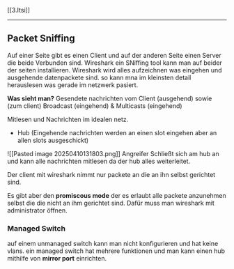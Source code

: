 [[3.Itsi]]
___
## Packet Sniffing
Auf einer Seite gibt es einen Client und auf der anderen Seite einen Server die beide Verbunden sind. Wireshark ein SNiffing tool kann man auf beider der seiten installieren. Wireshark wird alles aufzeichnen was eingehen und ausgehende datenpackete sind. so kann mna im kleinsten detail herauslesen was gerade im netzwerk pasiert.

**Was sieht man?**
Gesendete nachrichten vom Client (ausgehend) sowie (zum client)
Broadcast (eingehend) & Multicasts (eingehend)

Mitlesen und Nachrichten im idealen netz.
- Hub (Eingehende nachrichten werden an einen slot eingehen aber an allen slots ausgeschickt)

![[Pasted image 20250410131803.png]]
Angreifer Schließt sich am hub an und kann alle nachrichten mitlesen da der hub alles weiterleitet.

Der client mit wireshark nimmt nur packete an die an ihn selbst gerichtet sind.

Es gibt aber den **promiscous mode** der es erlaubt alle packete anzunehmen selbst die die nicht an ihm gerichtet sind. Dafür muss man wireshark mit administrator öffnen.

### Managed Switch
auf einem unmanaged switch kann man nicht konfigurieren und hat keine vlans. ein managed switch hat mehrere funktionen und man kann einen hub mithilfe von **mirror port** einrichten.

